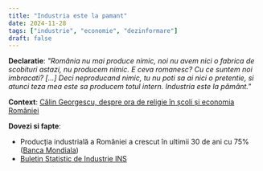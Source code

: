 ```yaml
---
title: "Industria este la pamant"
date: 2024-11-28
tags: ["industrie", "economie", "dezinformare"]
draft: false
---
```


**Declaratie**: 
*"<span class="emphasis">România nu mai produce nimic</span>, noi nu avem nici o fabrica de scobituri astazi, nu producem nimic. E ceva romanesc? Cu ce suntem noi imbracati? [...] Deci neproducand nimic, tu nu poti sa ai nici o pretentie, si atunci teza mea este sa producem totul intern. Industria este la pământ."*

**Context**: 
[Călin Georgescu, despre ora de religie în școli și economia României](https://www.facebook.com/61555923770502/videos/570565955623956/)

**Dovezi si fapte**: 
- Producția industrială a României a crescut în ultimii 30 de ani cu 75% ([Banca Mondiala](https://prosperitydata360.worldbank.org/en/indicator/IMF+IFS+AIPMA_IX))
- [Buletin Statistic de Industrie INS](https://insse.ro/cms/sites/default/files/field/publicatii/buletin_statistic_de_industrie_nr09_2024.pdf)
<!--more-->
